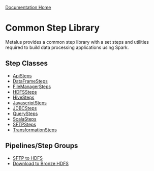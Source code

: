 [Documentation Home](../docs/readme.md)

# Common Step Library
Metalus provides a common step library with a set steps and utilities required to build data processing applications
using Spark.

## Step Classes
* [ApiSteps](docs/apisteps.md)
* [DataFrameSteps](docs/dataframesteps.md)
* [FileManagerSteps](docs/filemanagersteps.md)
* [HDFSSteps](docs/hdfssteps.md)
* [HiveSteps](docs/hivesteps.md)
* [JavascriptSteps](docs/javascriptsteps.md)
* [JDBCSteps](docs/jdbcsteps.md)
* [QuerySteps](docs/querysteps.md)
* [ScalaSteps](docs/scalascriptsteps.md)
* [SFTPSteps](docs/sftpsteps.md)
* [TransformationSteps](docs/transformationsteps.md)

## Pipelines/Step Groups
* [SFTP to HDFS](docs/sftp2hdfs.md)
* [Download to Bronze HDFS](docs/downloadToBronzeHdfs.md)
